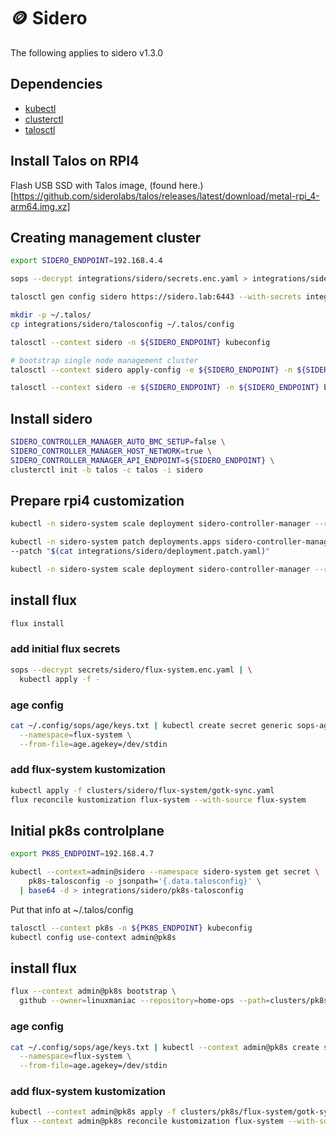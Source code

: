 # 🪙 Sidero

The following applies to sidero v1.3.0
## Dependencies

- [kubectl](https://kubernetes.io/docs/tasks/tools/install-kubectl-linux/)
- [clusterctl](https://cluster-api.sigs.k8s.io/user/quick-start.html#install-clusterctl)
- [talosctl](https://www.talos.dev/v1.3/introduction/getting-started/#talosctl)

## Install Talos on RPI4

Flash USB SSD with Talos image, (found here.)[https://github.com/siderolabs/talos/releases/latest/download/metal-rpi_4-arm64.img.xz]

## Creating management cluster
```bash
export SIDERO_ENDPOINT=192.168.4.4

sops --decrypt integrations/sidero/secrets.enc.yaml > integrations/sidero/secrets.yaml

talosctl gen config sidero https://sidero.lab:6443 --with-secrets integrations/sidero/secrets.yaml --config-patch-control-plane @integrations/sidero/sidero.lab.yaml --output  integrations/sidero/

mkdir -p ~/.talos/
cp integrations/sidero/talosconfig ~/.talos/config

talosctl --context sidero -n ${SIDERO_ENDPOINT} kubeconfig

# bootstrap single node management cluster
talosctl --context sidero apply-config -e ${SIDERO_ENDPOINT} -n ${SIDERO_ENDPOINT} --file integrations/sidero/controlplane.yaml --insecure

talosctl --context sidero -e ${SIDERO_ENDPOINT} -n ${SIDERO_ENDPOINT} bootstrap
```

## Install sidero
```bash
SIDERO_CONTROLLER_MANAGER_AUTO_BMC_SETUP=false \
SIDERO_CONTROLLER_MANAGER_HOST_NETWORK=true \
SIDERO_CONTROLLER_MANAGER_API_ENDPOINT=${SIDERO_ENDPOINT} \
clusterctl init -b talos -c talos -i sidero
```

## Prepare rpi4 customization
```bash
kubectl -n sidero-system scale deployment sidero-controller-manager --replicas 0

kubectl -n sidero-system patch deployments.apps sidero-controller-manager \
--patch "$(cat integrations/sidero/deployment.patch.yaml)"

kubectl -n sidero-system scale deployment sidero-controller-manager --replicas 1
```

## install flux
```bash
flux install
```

### add initial flux secrets
```bash
sops --decrypt secrets/sidero/flux-system.enc.yaml | \
  kubectl apply -f -
```
### age config
```bash
cat ~/.config/sops/age/keys.txt | kubectl create secret generic sops-age \
  --namespace=flux-system \
  --from-file=age.agekey=/dev/stdin
```

### add flux-system kustomization
```bash
kubectl apply -f clusters/sidero/flux-system/gotk-sync.yaml
flux reconcile kustomization flux-system --with-source flux-system
```
## Initial pk8s controlplane
```bash
export PK8S_ENDPOINT=192.168.4.7

kubectl --context=admin@sidero --namespace sidero-system get secret \
    pk8s-talosconfig -o jsonpath='{.data.talosconfig}' \
  | base64 -d > integrations/sidero/pk8s-talosconfig
```
Put that info at ~/.talos/config
```bash
talosctl --context pk8s -n ${PK8S_ENDPOINT} kubeconfig
kubectl config use-context admin@pk8s
```

## install flux
```bash
flux --context admin@pk8s bootstrap \
  github --owner=linuxmaniac --repository=home-ops --path=clusters/pk8s --personal
```

### age config
```bash
cat ~/.config/sops/age/keys.txt | kubectl --context admin@pk8s create secret generic sops-age \
  --namespace=flux-system \
  --from-file=age.agekey=/dev/stdin
```

### add flux-system kustomization
```bash
kubectl --context admin@pk8s apply -f clusters/pk8s/flux-system/gotk-sync.yaml
flux --context admin@pk8s reconcile kustomization flux-system --with-source flux-system
```
